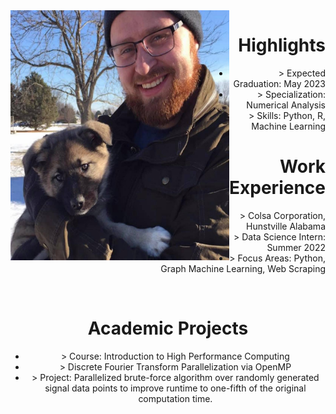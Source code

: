 <img align="left" width="350" height="400" src= "/assets/img/Eowyn.jpg">
<h1 style="text-align: right;">Highlights</h1>
<ul style = "text-align: right;">

<li>> Expected Graduation: May 2023</li>

<li>> Specialization: Numerical Analysis</li>

<li>> Skills: Python, R, Machine Learning</li>

</ul>    


<h1 style="text-align: right;">Work Experience</h1>
<ul style = "text-align: right;">

<li>> Colsa Corporation, Hunstville Alabama</li>

<li>> Data Science Intern: Summer 2022</li>

<li>> Focus Areas: Python, Graph Machine Learning, Web Scraping</li>

</ul>

&nbsp;
&nbsp;
&nbsp;
&nbsp;
&nbsp;

<h1 style="text-align: center;">Academic Projects</h1>

<ul style = "text-align: Center;">

<li>> Course: Introduction to High Performance Computing</li>

<li>> Discrete Fourier Transform Parallelization via OpenMP</li>

<li>> Project: Parallelized brute-force algorithm over randomly generated signal data points to improve runtime to one-fifth of the original computation time. </li>

</ul>

